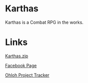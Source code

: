 Karthas
=======

Karthas is a Combat RPG in the works.

Links
=====

[Karthas.zip](http://bit.ly/karthas-download)

[Facebook Page](http://facebook.com/karthasgame)

[Ohloh Project Tracker](https://www.ohloh.net/p/Karthas)
